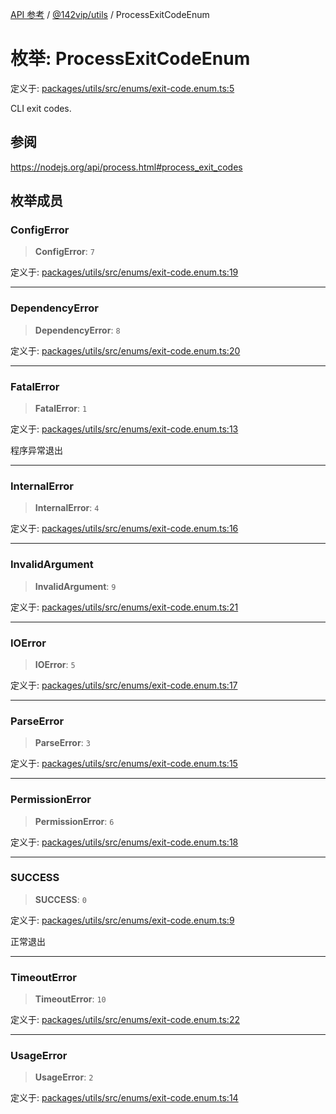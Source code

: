 [API 参考](../../../index.md) / [@142vip/utils](../index.md) / ProcessExitCodeEnum

# 枚举: ProcessExitCodeEnum

定义于: [packages/utils/src/enums/exit-code.enum.ts:5](https://github.com/142vip/core-x/blob/bdff6769b69266ddfe7392709afaa643b39c00f4/packages/utils/src/enums/exit-code.enum.ts#L5)

CLI exit codes.

## 参阅

https://nodejs.org/api/process.html#process_exit_codes

## 枚举成员

### ConfigError

> **ConfigError**: `7`

定义于: [packages/utils/src/enums/exit-code.enum.ts:19](https://github.com/142vip/core-x/blob/bdff6769b69266ddfe7392709afaa643b39c00f4/packages/utils/src/enums/exit-code.enum.ts#L19)

***

### DependencyError

> **DependencyError**: `8`

定义于: [packages/utils/src/enums/exit-code.enum.ts:20](https://github.com/142vip/core-x/blob/bdff6769b69266ddfe7392709afaa643b39c00f4/packages/utils/src/enums/exit-code.enum.ts#L20)

***

### FatalError

> **FatalError**: `1`

定义于: [packages/utils/src/enums/exit-code.enum.ts:13](https://github.com/142vip/core-x/blob/bdff6769b69266ddfe7392709afaa643b39c00f4/packages/utils/src/enums/exit-code.enum.ts#L13)

程序异常退出

***

### InternalError

> **InternalError**: `4`

定义于: [packages/utils/src/enums/exit-code.enum.ts:16](https://github.com/142vip/core-x/blob/bdff6769b69266ddfe7392709afaa643b39c00f4/packages/utils/src/enums/exit-code.enum.ts#L16)

***

### InvalidArgument

> **InvalidArgument**: `9`

定义于: [packages/utils/src/enums/exit-code.enum.ts:21](https://github.com/142vip/core-x/blob/bdff6769b69266ddfe7392709afaa643b39c00f4/packages/utils/src/enums/exit-code.enum.ts#L21)

***

### IOError

> **IOError**: `5`

定义于: [packages/utils/src/enums/exit-code.enum.ts:17](https://github.com/142vip/core-x/blob/bdff6769b69266ddfe7392709afaa643b39c00f4/packages/utils/src/enums/exit-code.enum.ts#L17)

***

### ParseError

> **ParseError**: `3`

定义于: [packages/utils/src/enums/exit-code.enum.ts:15](https://github.com/142vip/core-x/blob/bdff6769b69266ddfe7392709afaa643b39c00f4/packages/utils/src/enums/exit-code.enum.ts#L15)

***

### PermissionError

> **PermissionError**: `6`

定义于: [packages/utils/src/enums/exit-code.enum.ts:18](https://github.com/142vip/core-x/blob/bdff6769b69266ddfe7392709afaa643b39c00f4/packages/utils/src/enums/exit-code.enum.ts#L18)

***

### SUCCESS

> **SUCCESS**: `0`

定义于: [packages/utils/src/enums/exit-code.enum.ts:9](https://github.com/142vip/core-x/blob/bdff6769b69266ddfe7392709afaa643b39c00f4/packages/utils/src/enums/exit-code.enum.ts#L9)

正常退出

***

### TimeoutError

> **TimeoutError**: `10`

定义于: [packages/utils/src/enums/exit-code.enum.ts:22](https://github.com/142vip/core-x/blob/bdff6769b69266ddfe7392709afaa643b39c00f4/packages/utils/src/enums/exit-code.enum.ts#L22)

***

### UsageError

> **UsageError**: `2`

定义于: [packages/utils/src/enums/exit-code.enum.ts:14](https://github.com/142vip/core-x/blob/bdff6769b69266ddfe7392709afaa643b39c00f4/packages/utils/src/enums/exit-code.enum.ts#L14)
